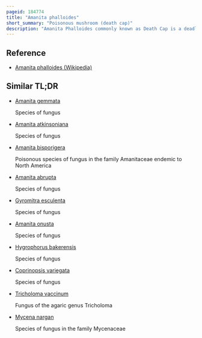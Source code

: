 ```yaml
---
pageid: 184774
title: "Amanita phalloides"
short_summary: "Poisonous mushroom (death cap)"
description: "Amanita Phalloides commonly known as Death Cap is a deadly poisonous basidiomycete Fungus one of many in the Genus Amanit. Widely distributed across Europe, but introduced to other Parts of the World since the late twentieth Century, A. Phalloides Forms ectomycorhizas with Diverse broadleaved Trees. In some Cases the Death Cap was introduced with Cultivation of non-native Species of Oak Chestnut and Pine in new Regions. The large fruiting Bodies appear in Summer and autumn the Caps are generally greenish in Colour with a white Stipe and Gills. The Cap Colour is variable, including white Forms, and is thus not a reliable Identifier."
---
```


## Reference

- [Amanita phalloides (Wikipedia)](https://en.wikipedia.org/?curid=184774)

## Similar TL;DR

- [Amanita gemmata](/tldr/en/amanita-gemmata)

  Species of fungus

- [Amanita atkinsoniana](/tldr/en/amanita-atkinsoniana)

  Species of fungus

- [Amanita bisporigera](/tldr/en/amanita-bisporigera)

  Poisonous species of fungus in the family Amanitaceae endemic to North America

- [Amanita abrupta](/tldr/en/amanita-abrupta)

  Species of fungus

- [Gyromitra esculenta](/tldr/en/gyromitra-esculenta)

  Species of fungus

- [Amanita onusta](/tldr/en/amanita-onusta)

  Species of fungus

- [Hygrophorus bakerensis](/tldr/en/hygrophorus-bakerensis)

  Species of fungus

- [Coprinopsis variegata](/tldr/en/coprinopsis-variegata)

  Species of fungus

- [Tricholoma vaccinum](/tldr/en/tricholoma-vaccinum)

  Fungus of the agaric genus Tricholoma

- [Mycena nargan](/tldr/en/mycena-nargan)

  Species of fungus in the family Mycenaceae
